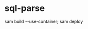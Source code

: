 # sql-parse

<!-- pip freeze | Out-File -Encoding UTF8 requirements.txt -->


<!-- sam local start-api -p 3047; -->
sam build --use-container; sam deploy

<!-- python3 -m venv venv
source venv/bin/activate

deactivate

source venv/bin/activate; cd src; flask --app app_dev run --port=3047 -->